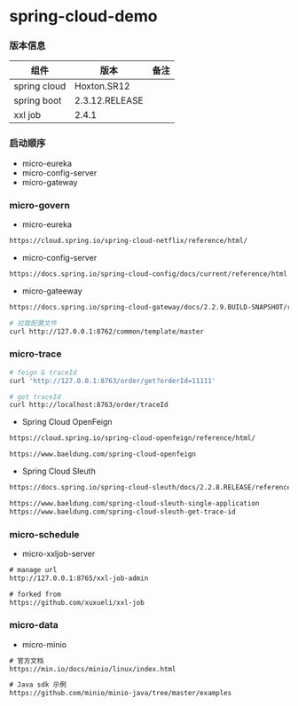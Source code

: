 # spring-cloud-demo

### 版本信息

| 组件           | 版本             | 备注 |
|--------------|----------------| --- |
| spring cloud | Hoxton.SR12    |  |
| spring boot  | 2.3.12.RELEASE |  | 
| xxl job      | 2.4.1          |  |

### 启动顺序

- micro-eureka
- micro-config-server
- micro-gateway

### micro-govern

- micro-eureka
```html
https://cloud.spring.io/spring-cloud-netflix/reference/html/
```

- micro-config-server
```html
https://docs.spring.io/spring-cloud-config/docs/current/reference/html
```

- micro-gateeway
```html
https://docs.spring.io/spring-cloud-gateway/docs/2.2.9.BUILD-SNAPSHOT/reference/html/
```

```bash
# 拉取配置文件
curl http://127.0.0.1:8762/common/template/master
```

### micro-trace

```bash
# feign & traceId
curl 'http://127.0.0.1:8763/order/get?orderId=11111'

# get traceId
curl http://localhost:8763/order/traceId
```

- Spring Cloud OpenFeign
```html
https://cloud.spring.io/spring-cloud-openfeign/reference/html/

https://www.baeldung.com/spring-cloud-openfeign
```
- Spring Cloud Sleuth
```html
https://docs.spring.io/spring-cloud-sleuth/docs/2.2.8.RELEASE/reference/html/

https://www.baeldung.com/spring-cloud-sleuth-single-application
https://www.baeldung.com/spring-cloud-sleuth-get-trace-id
```

### micro-schedule

- micro-xxljob-server
```html
# manage url
http://127.0.0.1:8765/xxl-job-admin

# forked from
https://github.com/xuxueli/xxl-job
```

### micro-data

- micro-minio
```html
# 官方文档
https://min.io/docs/minio/linux/index.html

# Java sdk 示例
https://github.com/minio/minio-java/tree/master/examples
```